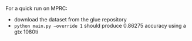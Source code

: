 For a quick run on MPRC:
- download the dataset from the glue repository
- ``python main.py —override 1`` should produce 0.86275 accuracy using a gtx 1080ti
